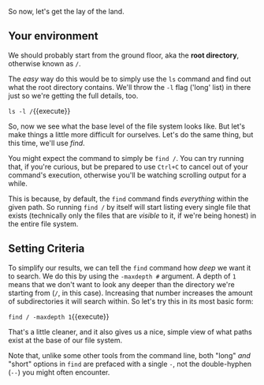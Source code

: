So now, let's get the lay of the land.

## Your environment

We should probably start from the ground floor, aka the **root directory**, otherwise known as `/`.

The _easy_ way do this would be to simply use the `ls` command and find out what the root directory contains. We'll throw the `-l` flag ('long' list) in there just so we're getting the full details, too.

`ls -l /`{{execute}}

So, now we see what the base level of the file system looks like. But let's make things a little more difficult for ourselves. Let's do the same thing, but this time, we'll use _find_.

You might expect the command to simply be `find /`. You can try running that, if you're curious, but be prepared to use `Ctrl+C` to cancel out of your command's execution, otherwise you'll be watching scrolling output for a while.

This is because, by default, the `find` command finds _everything_ within the given path. So running `find /` by itself will start listing every single file that exists (technically only the files that are _visible_ to it, if we're being honest) in the entire file system.

## Setting Criteria

To simplify our results, we can tell the `find` command how _deep_ we want it to search. We do this by using the `-maxdepth #` argument. A depth of `1` means that we don't want to look any deeper than the directory we're starting from (`/`, in this case). Increasing that number increases the amount of subdirectories it will search within. So let's try this in its most basic form:

`find / -maxdepth 1`{{execute}}

That's a little cleaner, and it also gives us a nice, simple view of what paths exist at the base of our file system.

Note that, unlike some other tools from the command line, both "long" _and_ "short" options in `find` are prefaced with a single `-`, not the double-hyphen (`--`) you might often encounter.

